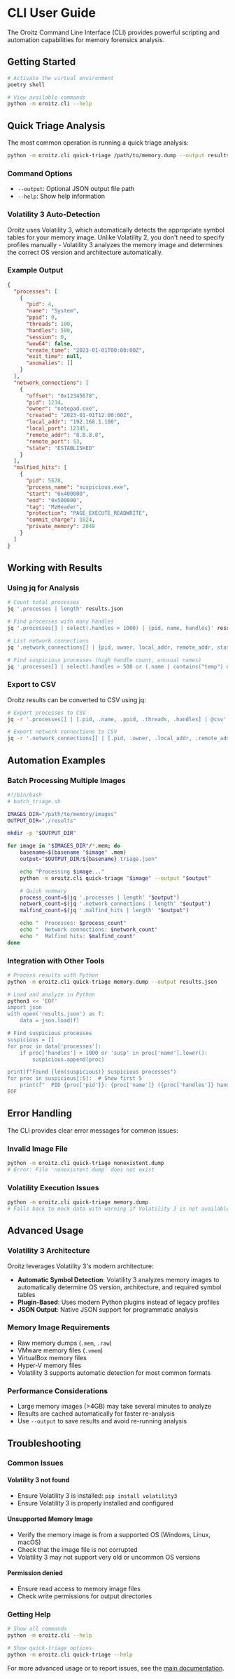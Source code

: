 # CLI User Guide

The Oroitz Command Line Interface (CLI) provides powerful scripting and automation capabilities for memory forensics analysis.

## Getting Started

```bash
# Activate the virtual environment
poetry shell

# View available commands
python -m oroitz.cli --help
```

## Quick Triage Analysis

The most common operation is running a quick triage analysis:

```bash
python -m oroitz.cli quick-triage /path/to/memory.dump --output results.json
```

### Command Options

- `--output`: Optional JSON output file path
- `--help`: Show help information

### Volatility 3 Auto-Detection

Oroitz uses Volatility 3, which automatically detects the appropriate symbol tables for your memory image. Unlike Volatility 2, you don't need to specify profiles manually - Volatility 3 analyzes the memory image and determines the correct OS version and architecture automatically.

### Example Output

```json
{
  "processes": [
    {
      "pid": 4,
      "name": "System",
      "ppid": 0,
      "threads": 100,
      "handles": 500,
      "session": 0,
      "wow64": false,
      "create_time": "2023-01-01T00:00:00Z",
      "exit_time": null,
      "anomalies": []
    }
  ],
  "network_connections": [
    {
      "offset": "0x12345678",
      "pid": 1234,
      "owner": "notepad.exe",
      "created": "2023-01-01T12:00:00Z",
      "local_addr": "192.168.1.100",
      "local_port": 12345,
      "remote_addr": "8.8.8.8",
      "remote_port": 53,
      "state": "ESTABLISHED"
    }
  ],
  "malfind_hits": [
    {
      "pid": 5678,
      "process_name": "suspicious.exe",
      "start": "0x400000",
      "end": "0x500000",
      "tag": "MzHeader",
      "protection": "PAGE_EXECUTE_READWRITE",
      "commit_charge": 1024,
      "private_memory": 2048
    }
  ]
}
```

## Working with Results

### Using jq for Analysis

```bash
# Count total processes
jq '.processes | length' results.json

# Find processes with many handles
jq '.processes[] | select(.handles > 1000) | {pid, name, handles}' results.json

# List network connections
jq '.network_connections[] | {pid, owner, local_addr, remote_addr, state}' results.json

# Find suspicious processes (high handle count, unusual names)
jq '.processes[] | select(.handles > 500 or (.name | contains("temp") or contains("susp"))) | {pid, name, handles}' results.json
```

### Export to CSV

Oroitz results can be converted to CSV using jq:

```bash
# Export processes to CSV
jq -r '.processes[] | [.pid, .name, .ppid, .threads, .handles] | @csv' results.json > processes.csv

# Export network connections to CSV
jq -r '.network_connections[] | [.pid, .owner, .local_addr, .remote_addr, .state] | @csv' results.json > network.csv
```

## Automation Examples

### Batch Processing Multiple Images

```bash
#!/bin/bash
# batch_triage.sh

IMAGES_DIR="/path/to/memory/images"
OUTPUT_DIR="./results"

mkdir -p "$OUTPUT_DIR"

for image in "$IMAGES_DIR"/*.mem; do
    basename=$(basename "$image" .mem)
    output="$OUTPUT_DIR/${basename}_triage.json"

    echo "Processing $image..."
    python -m oroitz.cli quick-triage "$image" --output "$output"

    # Quick summary
    process_count=$(jq '.processes | length' "$output")
    network_count=$(jq '.network_connections | length' "$output")
    malfind_count=$(jq '.malfind_hits | length' "$output")

    echo "  Processes: $process_count"
    echo "  Network connections: $network_count"
    echo "  Malfind hits: $malfind_count"
done
```

### Integration with Other Tools

```bash
# Process results with Python
python -m oroitz.cli quick-triage memory.dump --output results.json

# Load and analyze in Python
python3 << 'EOF'
import json
with open('results.json') as f:
    data = json.load(f)

# Find suspicious processes
suspicious = []
for proc in data['processes']:
    if proc['handles'] > 1000 or 'susp' in proc['name'].lower():
        suspicious.append(proc)

print(f"Found {len(suspicious)} suspicious processes")
for proc in suspicious[:5]:  # Show first 5
    print(f"  PID {proc['pid']}: {proc['name']} ({proc['handles']} handles)")
EOF
```

## Error Handling

The CLI provides clear error messages for common issues:

### Invalid Image File

```bash
python -m oroitz.cli quick-triage nonexistent.dump
# Error: File 'nonexistent.dump' does not exist
```

### Volatility Execution Issues

```bash
python -m oroitz.cli quick-triage memory.dump
# Falls back to mock data with warning if Volatility 3 is not available
```

## Advanced Usage

### Volatility 3 Architecture

Oroitz leverages Volatility 3's modern architecture:

- **Automatic Symbol Detection**: Volatility 3 analyzes memory images to automatically determine OS version, architecture, and required symbol tables
- **Plugin-Based**: Uses modern Python plugins instead of legacy profiles
- **JSON Output**: Native JSON support for programmatic analysis

### Memory Image Requirements

- Raw memory dumps (`.mem`, `.raw`)
- VMware memory files (`.vmem`)
- VirtualBox memory files
- Hyper-V memory files
- Volatility 3 supports automatic detection for most common formats

### Performance Considerations

- Large memory images (>4GB) may take several minutes to analyze
- Results are cached automatically for faster re-analysis
- Use `--output` to save results and avoid re-running analysis

## Troubleshooting

### Common Issues

#### Volatility 3 not found

- Ensure Volatility 3 is installed: `pip install volatility3`
- Ensure Volatility 3 is properly installed and configured

#### Unsupported Memory Image

- Verify the memory image is from a supported OS (Windows, Linux, macOS)
- Check that the image file is not corrupted
- Volatility 3 may not support very old or uncommon OS versions

#### Permission denied

- Ensure read access to memory image files
- Check write permissions for output directories

### Getting Help

```bash
# Show all commands
python -m oroitz.cli --help

# Show quick-triage options
python -m oroitz.cli quick-triage --help
```

For more advanced usage or to report issues, see the [main documentation](../README.md).
